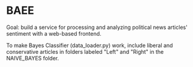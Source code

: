 # BAEE

Goal: build a service for processing and analyzing political news articles' sentiment with a web-based frontend.

To make Bayes Classifier (data_loader.py) work, include liberal and conservative articles in folders labeled "Left" and "Right" in the NAIVE_BAYES folder.
